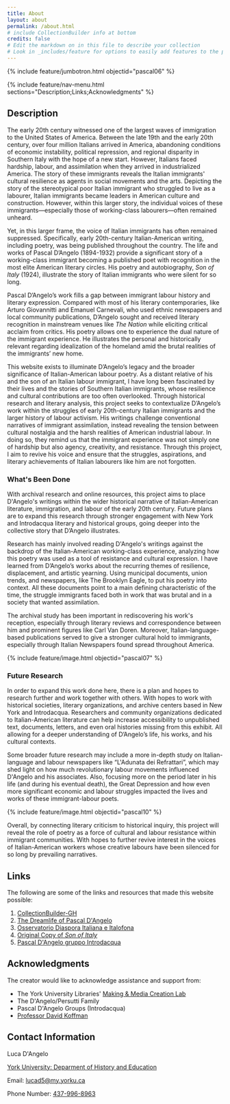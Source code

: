 ```yaml
---
title: About
layout: about
permalink: /about.html
# include CollectionBuilder info at bottom
credits: false
# Edit the markdown on in this file to describe your collection
# Look in _includes/feature for options to easily add features to the page
---
```


{% include feature/jumbotron.html objectid="pascal06" %}

{% include feature/nav-menu.html sections="Description;Links;Acknowledgments" %}

## Description 
The early 20th century witnessed one of the largest waves of immigration to the United States of America. Between the late 19th and the early 20th century, over four million Italians arrived in America, abandoning conditions of economic instability, political repression, and regional disparity in Southern Italy with the hope of a new start. However, Italians faced hardship, labour, and assimilation when they arrived in industrialized America. The story of these immigrants reveals the Italian immigrants' cultural resilience as agents in social movements and the arts. Depicting the story of the stereotypical poor Italian immigrant who struggled to live as a labourer, Italian immigrants became leaders in American culture and construction. However, within this larger story, the individual voices of these immigrants—especially those of working-class labourers—often remained unheard.

Yet, in this larger frame, the voice of Italian immigrants has often remained suppressed. Specifically, early 20th-century Italian-American writing, including poetry, was being published throughout the country. The life and works of Pascal D’Angelo (1894-1932) provide a significant story of a working-class immigrant becoming a published poet with recognition in the most elite American literary circles. His poetry and autobiography, *Son of Italy* (1924), illustrate the story of Italian immigrants who were silent for so long.

Pascal D’Angelo’s work fills a gap between immigrant labour history and literary expression. Compared with most of his literary contemporaries, like Arturo Giovannitti and Emanuel Carnevali, who used ethnic newspapers and local community publications, D’Angelo sought and received literary recognition in mainstream venues like *The Nation* while eliciting critical acclaim from critics. His poetry allows one to experience the dual nature of the immigrant experience. He illustrates the personal and historically relevant regarding idealization of the homeland amid the brutal realities of the immigrants’ new home. 

This website exists to illuminate D’Angelo’s legacy and the broader significance of Italian-American labour poetry. As a distant relative of his and the son of an Italian labour immigrant, I have long been fascinated by their lives and the stories of Southern Italian immigrants, whose resilience and cultural contributions are too often overlooked. Through historical research and literary analysis, this project seeks to contextualize D’Angelo’s work within the struggles of early 20th-century Italian immigrants and the larger history of labour activism. His writings challenge conventional narratives of immigrant assimilation, instead revealing the tension between cultural nostalgia and the harsh realities of American industrial labour. In doing so, they remind us that the immigrant experience was not simply one of hardship but also agency, creativity, and resistance. Through this project, I aim to revive his voice and ensure that the struggles, aspirations, and literary achievements of Italian labourers like him are not forgotten.


### What's Been Done
With archival research and online resources, this project aims to place D'Angelo's writings within the wider historical narrative of Italian-American literature, immigration, and labour of the early 20th century. Future plans are to expand this research through stronger engagement with New York and Introdacqua literary and historical groups, going deeper into the collective story that D’Angelo illustrates.

Research has mainly involved reading D'Angelo's writings against the backdrop of the Italian-American working-class experience, analyzing how this poetry was used as a tool of resistance and cultural expression. I have learned from D’Angelo’s works about the recurring themes of resilience, displacement, and artistic yearning. Using municipal documents, union trends, and newspapers, like The Brooklyn Eagle, to put his poetry into context. All these documents point to a main defining characteristic of the time, the struggle immigrants faced both in work that was brutal and in a society that wanted assimilation.

The archival study has been important in rediscovering his work's reception, especially through literary reviews and correspondence between him and prominent figures like Carl Van Doren. Moreover, Italian-language-based publications served to give a stronger cultural hold to immigrants, especially through Italian Newspapers found spread throughout America.

{% include feature/image.html objectid="pascal07" %}

### Future Research
In order to expand this work done here, there is a plan and hopes to research further and work together with others. With hopes to work with historical societies, literary organizations, and archive centers based in New York and Introdacqua. Researchers and community organizations dedicated to Italian-American literature can help increase accessibility to unpublished text, documents, letters, and even oral histories missing from this exhibit. All allowing for a deeper understanding of D’Angelo’s life, his works, and his cultural contexts. 

Some broader future research may include a more in-depth study on Italian-language and labour newspapers like “L'Adunata dei Refrattari”, which may shed light on how much revolutionary labour movements influenced D'Angelo and his associates. Also, focusing more on the period later in his life (and during his eventual death), the Great Depression and how even more significant economic and labour struggles impacted the lives and works of these immigrant-labour poets.

{% include feature/image.html objectid="pascal10" %}

Overall, by connecting literary criticism to historical inquiry, this project will reveal the role of poetry as a force of cultural and labour resistance within immigrant communities. With hopes to further revive interest in the voices of Italian-American workers whose creative labours have been silenced for so long by prevailing narratives.


## Links
The following are some of the links and resources that made this website possible:

1. [CollectionBuilder-GH](https://collectionbuilding.github.io/gh/)
2. [The Dreamlife of Pascal D'Angelo](https://forte-e-gentile.blogspot.com/2017/02/the-dreamlife-of-pascal-dangelo.html)
3. [Osservatorio Diaspora Italiana e Italofona](https://www.stradedorate.org/2021/05/24/il-dio-di-new-york-fontanella-regala-una-seconda-vita-a-pascal-dangelo/)
4. [Original Copy of *Son of Italy*](https://www.loc.gov/resource/gdcmassbookdig.pascaldangeloson00dang/?sp=1&st=list)
5. [Pascal D'Angelo gruppo Introdacqua](https://www.facebook.com/profile.php?id=100063595269956)

## Acknowledgments

The creator would like to acknowledge assistance and support from:

- The York University Libraries' [Making & Media Creation Lab](https://www.library.yorku.ca/ds/)
- The D'Angelo/Persutti Family
- Pascal D'Angelo Groups (Introdacqua)
- [Professor David Koffman](https://profiles.laps.yorku.ca/profiles/koffman/)

## Contact Information
Luca D'Angelo 

[York University: Deparment of History and Education](https://www.yorku.ca/laps/hist/)

Email: [lucad5@my.yorku.ca](lucad5@my.yorku.ca)

Phone Number: [437-996-8963](437-996-8963)

